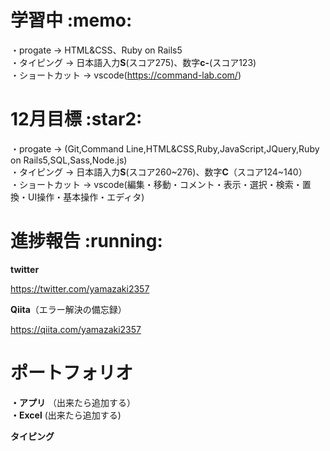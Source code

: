 # 学習中 \:memo:
・progate → HTML&CSS、Ruby on Rails5
<br>
・タイピング → 日本語入力**S**(スコア275)、数字**c-**(スコア123)
<br>
・ショートカット → vscode(https://command-lab.com/)

# 12月目標 \:star2:
・progate → (Git,Command Line,HTML&CSS,Ruby,JavaScript,JQuery,Ruby on Rails5,SQL,Sass,Node.js)
<br>
・タイピング → 日本語入力**S**(スコア260~276)、数字**C**（スコア124~140）
<br>
・ショートカット → vscode(編集・移動・コメント・表示・選択・検索・置換・UI操作・基本操作・エディタ)

# 進捗報告 \:running:

**twitter**

https://twitter.com/yamazaki2357

**Qiita**（エラー解決の備忘録）

https://qiita.com/yamazaki2357

# ポートフォリオ

**・アプリ**
（出来たら追加する）
<br>
**・Excel**
(出来たら追加する)

**タイピング**

<!-- 自己ベスト
<br>
![タイピング腕試し](/img/自己ベスト.png) -->
